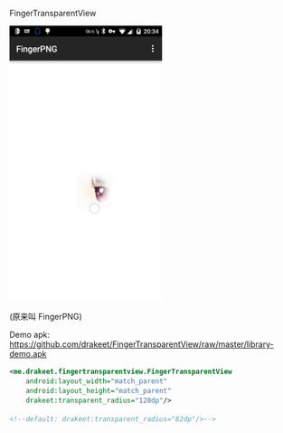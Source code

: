 FingerTransparentView

<img src="/art/s1.jpg" alt="screenshot" title="screenshot" width="270" height="486" />

(原来叫 FingerPNG)

Demo apk: https://github.com/drakeet/FingerTransparentView/raw/master/library-demo.apk

```xml
<me.drakeet.fingertransparentview.FingerTransparentView
    android:layout_width="match_parent"
    android:layout_height="match_parent"
    drakeet:transparent_radius="128dp"/>

<!--default: drakeet:transparent_radius="82dp"/>-->

```